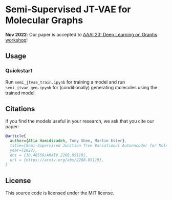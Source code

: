 # Semi-Supervised JT-VAE for Molecular Graphs

**Nov 2022**: Our paper is accepted to [AAAI 23' Deep Learning on Graphs workshop](https://deep-learning-graphs.bitbucket.io/dlg-aaai23/index.html)!

## Usage
### Quickstart
Run `semi_jtvae_train.ipynb` for training a model and run `semi_jtvae_gen.ipynb` for (conditionally) generating molecules using the trained model.

## Citations
If you find the models useful in your research, we ask that you cite our paper:

```bibtex
@article{
  author={Atia Hamidizadeh, Tony Shen, Martin Ester},
  title={Semi-Supervised Junction Tree Variational Autoencoder for Molecular Graphs},
  year={2022},
  doi = {10.48550/ARXIV.2208.05119},
  url = {https://arxiv.org/abs/2208.05119},
}
```

## License

This source code is licensed under the MIT license.
